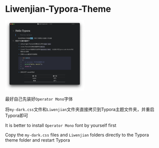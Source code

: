 # Liwenjian-Typora-Theme

<img src="screenshot.png" style="zoom: 25%;" />

最好自己先装好`Operator Mono`字体

将`my-dark.css`文件和`Liwenjian`文件夹直接拷贝到Typora主题文件夹，并重启Typora即可

It is better to install `Operator Mono` font by yourself first

Copy the `my-dark.css` files and `Liwenjian` folders directly to the Typora theme folder and restart Typora
